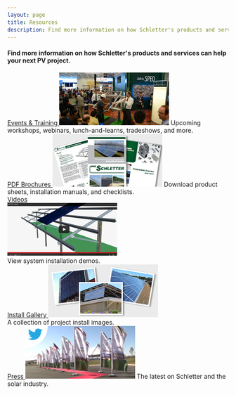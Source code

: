 ```yaml
---
layout: page
title: Resources
description: Find more information on how Schletter's products and services
---
```

<h4>Find more information on how Schletter's products and services can help your next PV project.</h4>

<section class="row">
<div class="system-options col-md-4 col-xs-4">
<a href="events.html">Events &amp; Training
<img src="images/resources-events.jpg" class="img-responsive" alt="Events &amp; Training"></a>
<span class="description">Upcoming workshops, webinars, lunch-and-learns, tradeshows, and more.</span>

</div>

<div class="system-options col-md-4 col-xs-4">
<a href="brochures.html">PDF Brochures
<img src="images/resources-pdfs.jpg" class="img-responsive" alt="PDF Brochures"></a>
<span class="description">Download product sheets, installation manuals, and checklists.</span>
</div>

 <div class="system-options col-md-4 col-xs-4">
                                    <a href="videos.html">Videos<br>
                                    <img src="images/resources-video.jpg" class="img-responsive" alt="Videos"></a><br>
                                    <span class="description">View system installation demos.</span>
</div>
</section>

<div class="section"></div>
<section class="row">                     
<div class="system-options col-md-4 col-xs-4">
         <a href="install-gallery.html">Install Gallery
         <img src="images/resources-install.jpg" class="img-responsive" alt="Install Gallery"></a><br>
         <span class="description">A collection of project install images.</span>
</div>

<!--<div class="system-options col-md-4 col-xs-4">
         <a href="FAQs.html">FAQs
         <img src="images/resources-faqs.jpg" class="img-responsive" alt="FAQs"></a>
         <span class="description">Find information about our company, order process and products.</span>
</div>-->

<div class="system-options col-md-4 col-xs-4">
        <a href="press.html">Press
        <img src="images/resources-press.jpg" class="img-responsive" alt="Videos"></a>
        <span class="description">The latest on Schletter and the solar industry.</span>
</div>
</section>
